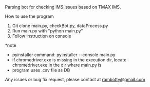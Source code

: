 Parsing bot for checking IMS issues based on TMAX IMS.

How to use the program
1. Git clone main.py, checkBot.py, dataProcess.py
2. Run main.py with "python main.py"
3. Follow instruction on console

*note
- pyinstaller command: pyinstaller --console main.py
- if chromedriver.exe is missing in the execution dir, locate chromedriver.exe in the dir where main.py is
- program uses .csv file as DB

Any issues or bug fix request, please contact at rambotty@gmail.com
